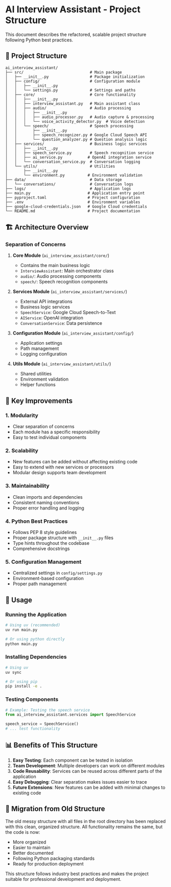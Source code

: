 # AI Interview Assistant - Project Structure

This document describes the refactored, scalable project structure following Python best practices.

## 📁 **Project Structure**

```
ai_interview_assistant/
├── src/                             # Main package
│   ├── __init__.py                  # Package initialization
│   ├── config/                      # Configuration module
│   │   ├── __init__.py
│   │   └── settings.py              # Settings and paths
│   ├── core/                        # Core functionality
│   │   ├── __init__.py
│   │   ├── interview_assistant.py   # Main assistant class
│   │   ├── audio/                   # Audio processing
│   │   │   ├── __init__.py
│   │   │   ├── audio_processor.py   # Audio capture & processing
│   │   │   └── voice_activity_detector.py  # Voice detection
│   │   └── speech/                  # Speech processing
│   │       ├── __init__.py
│   │       ├── speech_recognizer.py # Google Cloud Speech API
│   │       └── question_analyzer.py # Question analysis logic
│   ├── services/                    # Business logic services
│   │   ├── __init__.py
│   │   ├── speech_service.py        # Speech recognition service
│   │   ├── ai_service.py           # OpenAI integration service
│   │   └── conversation_service.py  # Conversation logging
│   └── utils/                       # Utilities
│       ├── __init__.py
│       └── environment.py          # Environment validation
├── data/                            # Data storage
│   └── conversations/               # Conversation logs
├── logs/                            # Application logs
├── main.py                         # Application entry point
├── pyproject.toml                  # Project configuration
├── .env                            # Environment variables
├── google-cloud-credentials.json   # Google Cloud credentials
└── README.md                       # Project documentation
```

## 🏗️ **Architecture Overview**

### **Separation of Concerns**

1. **Core Module** (`ai_interview_assistant/core/`)
   - Contains the main business logic
   - `InterviewAssistant`: Main orchestrator class
   - `audio/`: Audio processing components
   - `speech/`: Speech recognition components

2. **Services Module** (`ai_interview_assistant/services/`)
   - External API integrations
   - Business logic services
   - `SpeechService`: Google Cloud Speech-to-Text
   - `AIService`: OpenAI integration
   - `ConversationService`: Data persistence

3. **Configuration Module** (`ai_interview_assistant/config/`)
   - Application settings
   - Path management
   - Logging configuration

4. **Utils Module** (`ai_interview_assistant/utils/`)
   - Shared utilities
   - Environment validation
   - Helper functions

## 🚀 **Key Improvements**

### **1. Modularity**
- Clear separation of concerns
- Each module has a specific responsibility
- Easy to test individual components

### **2. Scalability**
- New features can be added without affecting existing code
- Easy to extend with new services or processors
- Modular design supports team development

### **3. Maintainability**
- Clean imports and dependencies
- Consistent naming conventions
- Proper error handling and logging

### **4. Python Best Practices**
- Follows PEP 8 style guidelines
- Proper package structure with `__init__.py` files
- Type hints throughout the codebase
- Comprehensive docstrings

### **5. Configuration Management**
- Centralized settings in `config/settings.py`
- Environment-based configuration
- Proper path management

## 🔧 **Usage**

### **Running the Application**
```bash
# Using uv (recommended)
uv run main.py

# Or using python directly
python main.py
```

### **Installing Dependencies**
```bash
# Using uv
uv sync

# Or using pip
pip install -e .
```

### **Testing Components**
```python
# Example: Testing the speech service
from ai_interview_assistant.services import SpeechService

speech_service = SpeechService()
# ... test functionality
```

## 📊 **Benefits of This Structure**

1. **Easy Testing**: Each component can be tested in isolation
2. **Team Development**: Multiple developers can work on different modules
3. **Code Reusability**: Services can be reused across different parts of the application
4. **Easy Debugging**: Clear separation makes issues easier to trace
5. **Future Extensions**: New features can be added with minimal changes to existing code

## 🔄 **Migration from Old Structure**

The old messy structure with all files in the root directory has been replaced with this clean, organized structure. All functionality remains the same, but the code is now:

- More organized
- Easier to maintain
- Better documented
- Following Python packaging standards
- Ready for production deployment

This structure follows industry best practices and makes the project suitable for professional development and deployment.
